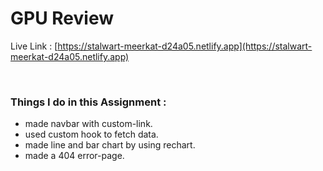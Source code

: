 # GPU Review

Live Link : [https://stalwart-meerkat-d24a05.netlify.app](https://stalwart-meerkat-d24a05.netlify.app)

<br>

### Things I do in this Assignment :
- made navbar with custom-link.
- used custom hook to fetch data.
- made line and bar chart by using rechart.
- made a 404 error-page.



